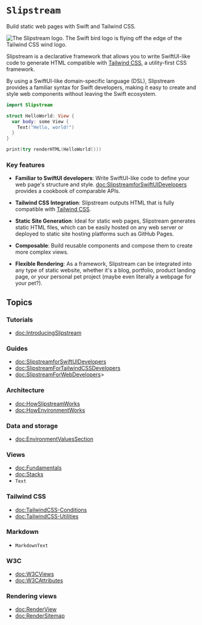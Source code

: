 # ``Slipstream``

Build static web pages with Swift and Tailwind CSS.

![The Slipstream logo. The Swift bird logo is flying off the edge of the Tailwind CSS wind logo.](logo)

Slipstream is a declarative framework that allows you to write SwiftUI-like
code to generate HTML compatible with [Tailwind CSS](https://tailwindcss.com/docs/installation),
a utility-first CSS framework.

By using a SwiftUI-like domain-specific language (DSL), Slipstream provides a
familiar syntax for Swift developers, making it easy to create and style web
components without leaving the Swift ecosystem.

```swift
import Slipstream

struct HelloWorld: View {
  var body: some View {
    Text("Hello, world!")
  }
}

print(try renderHTML(HelloWorld()))
```

### Key features

- **Familiar to SwiftUI developers**: Write SwiftUI-like code to define your
  web page's structure and style. <doc:SlipstreamforSwiftUIDevelopers> provides
  a cookbook of comparable APIs.

- **Tailwind CSS Integration**: Slipstream outputs HTML that is fully
  compatible with [Tailwind CSS](https://tailwindcss.com).

- **Static Site Generation**: Ideal for static web pages, Slipstream generates
  static HTML files, which can be easily hosted on any web server or deployed
  to static site hosting platforms such as GitHub Pages.

- **Composable**: Build reusable components and compose them to create more
  complex views.

- **Flexible Rendering**: As a framework, Slipstream can be integrated into any
  type of static website, whether it's a blog, portfolio, product landing page,
  or your personal pet project (maybe even literally a webpage for your pet?). 

## Topics

### Tutorials

- <doc:IntroducingSlipstream>

### Guides

- <doc:SlipstreamforSwiftUIDevelopers>
- <doc:SlipstreamForTailwindCSSDevelopers>
- <doc:SlipstreamForWebDevelopers>>

### Architecture

- <doc:HowSlipstreamWorks>
- <doc:HowEnvironmentWorks>

### Data and storage

- <doc:EnvironmentValuesSection>

### Views

- <doc:Fundamentals>
- <doc:Stacks>
- ``Text``

### Tailwind CSS

- <doc:TailwindCSS-Conditions>
- <doc:TailwindCSS-Utilities>

### Markdown

- ``MarkdownText``

### W3C

- <doc:W3CViews>
- <doc:W3CAttributes>

### Rendering views

- <doc:RenderView>
- <doc:RenderSitemap>
